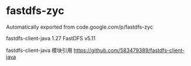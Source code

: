 # fastdfs-zyc
Automatically exported from code.google.com/p/fastdfs-zyc

fastdfs-client-java 1.27
FastDFS v5.11


fastdfs-client-java 模块引用 https://github.com/583479389/fastdfs-client-java